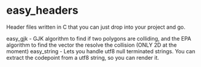 # easy_headers
Header files written in C that you can just drop into your project and go. 

easy_gjk - GJK algorithm to find if two polygons are colliding, and the EPA algorithm to find the vector the resolve the collision (ONLY 2D at the moment) 
easy_string - Lets you handle utf8 null terminated strings. You can extract the codepoint from a utf8 string, so you can render it. 